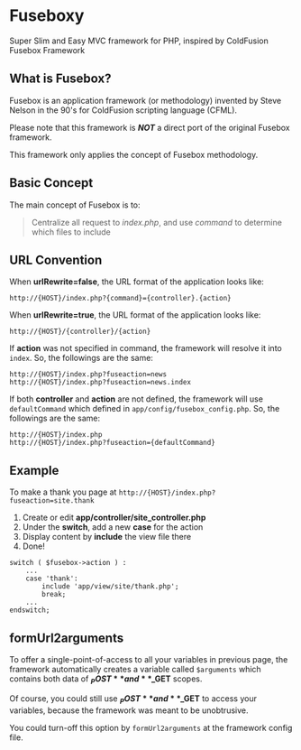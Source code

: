 Fuseboxy
========

Super Slim and Easy MVC framework for PHP, inspired by ColdFusion Fusebox Framework




## What is Fusebox?

Fusebox is an application framework (or methodology) invented by Steve Nelson in the 90's for ColdFusion scripting language (CFML).

Please note that this framework is ***NOT*** a direct port of the original Fusebox framework.

This framework only applies the concept of Fusebox methodology.




## Basic Concept
The main concept of Fusebox is to:
> Centralize all request to *index.php*, and use *command* to determine which files to include




## URL Convention
When **urlRewrite=false**, the URL format of the application looks like:

```
http://{HOST}/index.php?{command}={controller}.{action}
```

When **urlRewrite=true**, the URL format of the application looks like:
```
http://{HOST}/{controller}/{action}
```

If **action** was not specified in command, the framework will resolve it into `index`. So, the followings are the same:
```
http://{HOST}/index.php?fuseaction=news
http://{HOST}/index.php?fuseaction=news.index
```

If both **controller** and **action** are not defined, the framework will use `defaultCommand` which defined in `app/config/fusebox_config.php`. So, the followings are the same:
```
http://{HOST}/index.php
http://{HOST}/index.php?fuseaction={defaultCommand}
```




## Example

To make a thank you page at `http://{HOST}/index.php?fuseaction=site.thank`

1. Create or edit **app/controller/site_controller.php**
2. Under the **switch**, add a new **case** for the action
3. Display content by **include** the view file there
5. Done!

```
switch ( $fusebox->action ) :
	...
	case 'thank':
    	include 'app/view/site/thank.php';
        break;
	...
endswitch;
```




## formUrl2arguments

To offer a single-point-of-access to all your variables in previous page, the framework automatically creates a variable called `$arguments` which contains both data of **$_POST** and **$_GET** scopes.

Of course, you could still use **$_POST** and **$_GET** to access your variables, because the framework was meant to be unobtrusive.

You could turn-off this option by `formUrl2arguments` at the framework config file.